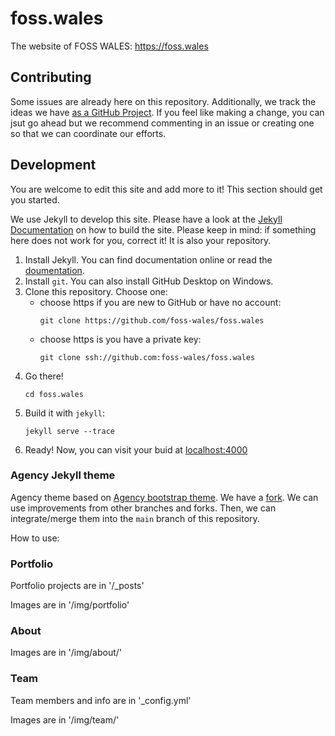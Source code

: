 # foss.wales
The website of FOSS WALES: https://foss.wales

## Contributing

Some issues are already here on this repository.
Additionally, we track the ideas we have [as a GitHub Project](https://github.com/orgs/foss-wales/projects/3).
If you feel like making a change, you can jsut go ahead but we recommend
commenting in an issue or creating one so that we can coordinate our efforts.

## Development

You are welcome to edit this site and add more to it!
This section should get you started.

We use Jekyll to develop this site.
Please have a look at the [Jekyll Documentation][docs] on how to
build the site.
Please keep in mind: if something here does not work for you,
correct it!
It is also your repository.

1. Install Jekyll. You can find documentation online or
   read the [doumentation][docs].
2. Install `git`. You can also install GitHub Desktop
   on Windows.
2. Clone this repository. Choose one:
   - choose https if you are new to GitHub or have no account:
     ```
     git clone https://github.com/foss-wales/foss.wales
     ```
   - choose https is you have a private key:
     ```
     git clone ssh://github.com:foss-wales/foss.wales
     ```
3. Go there!
   ```
   cd foss.wales
   ```
4. Build it with `jekyll`:
   ```
   jekyll serve --trace
   ```
5. Ready! Now, you can visit your buid at [localhost:4000](https://localhost:4000)

[docs]: http://jekyllrb.com/
### Agency Jekyll theme

Agency theme based on [Agency bootstrap theme](https://startbootstrap.com/template-overviews/agency/).
We have a [fork](https://github.com/foss-wales).
We can use improvements from other branches and forks.
Then, we can integrate/merge them into the `main` branch
of this repository.

How to use:

### Portfolio 

Portfolio projects are in '/_posts'

Images are in '/img/portfolio'

### About

Images are in '/img/about/'

### Team

Team members and info are in '_config.yml'

Images are in '/img/team/'


